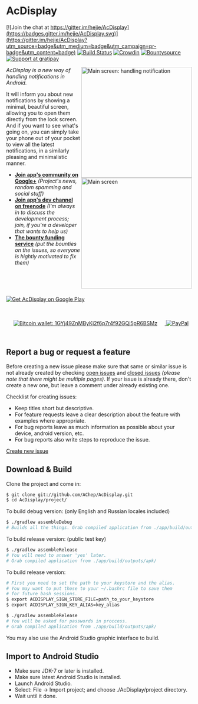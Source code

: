 AcDisplay
==========

[![Join the chat at https://gitter.im/hejie/AcDisplay](https://badges.gitter.im/hejie/AcDisplay.svg)](https://gitter.im/hejie/AcDisplay?utm_source=badge&utm_medium=badge&utm_campaign=pr-badge&utm_content=badge)
[![Build Status](https://travis-ci.org/AChep/AcDisplay.svg?branch=master)](https://travis-ci.org/AChep/AcDisplay) [![Crowdin](https://d322cqt584bo4o.cloudfront.net/acdisplay/localized.png)](http://translate.acdisplay.org) [![Bountysource](https://www.bountysource.com/badge/team?team_id=40057&style=bounties_received)](http://bounty.acdisplay.org) [![Support at gratipay](http://img.shields.io/gratipay/AChep.svg)](https://gratipay.com/AChep/)

<img alt="Main screen: handling notification" align="right" height="300"
   src="https://github.com/AChep/AcDisplay/raw/master/screenshots/screenshot2.png" />
<img alt="Main screen" align="right" height="300"
   src="https://github.com/AChep/AcDisplay/raw/master/screenshots/screenshot1.png" />

*AcDisplay is a new way of handling notifications in Android.*

It will inform you about new notifications by showing a minimal, beautiful screen, allowing you to open them directly from the lock screen. And if you want to see what's going on, you can simply take your phone out of your pocket to view all the latest notifications, in a similarly pleasing and minimalistic manner.

 - **[Join app's community on Google+](http://community.acdisplay.org)** _(Project's news, random spamming and social stuff)_
 - **[Join app's dev channel on freenode](http://webchat.freenode.net?channels=acdisplay)** _(I'm always in to discuss the development process; join, if you're a developer that wants to help us)_
 - **[The bounty funding service](http://bounty.acdisplay.org)** _(put the bounties on the issues, so everyone is hightly motivated to fix them)_

<a href="http://get.acdisplay.org">
  <img alt="Get AcDisplay on Google Play" vspace="20"
       src="http://developer.android.com/images/brand/en_generic_rgb_wo_60.png" />
</a> <a href="bitcoin:1GYj49ZnMByKj2f6p7r4f92GQi5pR6BSMz?amount=0.005">
  <img alt="Bitcoin wallet: 1GYj49ZnMByKj2f6p7r4f92GQi5pR6BSMz" vspace="28" hspace="20"
       src="https://github.com/AChep/AcDisplay/raw/master/art/btn_bitcoin.png" />
</a> <a href="http://goo.gl/UrecGo">
  <img alt="PayPal" vspace="28"
       src="https://github.com/AChep/AcDisplay/raw/master/art/btn_paypal.png" />
</a>

Report a bug or request a feature
----------------
Before creating a new issue please make sure that same or similar issue is not already created by checking [open issues][2] and [closed issues][3] *(please note that there might be multiple pages)*. If your issue is already there, don't create a new one, but leave a comment under already existing one.

Checklist for creating issues:

- Keep titles short but descriptive.
- For feature requests leave a clear description about the feature with examples where appropriate.
- For bug reports leave as much information as possible about your device, android version, etc.
- For bug reports also write steps to reproduce the issue.

[Create new issue][1]

Download & Build
----------------
Clone the project and come in:

``` bash
$ git clone git://github.com/AChep/AcDisplay.git
$ cd AcDisplay/project/
```

To build debug version: (only English and Russian locales included)

``` bash
$ ./gradlew assembleDebug
# Builds all the things. Grab compiled application from ./app/build/outputs/apk/
```

To build release version: (public test key)

``` bash
$ ./gradlew assembleRelease
# You will need to answer 'yes' later.
# Grab compiled application from ./app/build/outputs/apk/
```

To build release version:

``` bash
# First you need to set the path to your keystore and the alias.
# You may want to put those to your ~/.bashrc file to save them
# for future bash sessions.
$ export ACDISPLAY_SIGN_STORE_FILE=path_to_your_keystore
$ export ACDISPLAY_SIGN_KEY_ALIAS=key_alias

$ ./gradlew assembleRelease
# You will be asked for passwords in proccess.
# Grab compiled application from ./app/build/outputs/apk/
```

You may also use the Android Studio graphic interface to build.

Import to Android Studio
----------------
- Make sure JDK-7 or later is installed.
- Make sure latest Android Studio is installed.
- Launch Android Studio.
- Select: File -> Import project; and choose ./AcDisplay/project directory.
- Wait until it done.

[1]: https://github.com/AChep/AcDisplay/issues/new
[2]: https://github.com/AChep/AcDisplay/issues?state=open
[3]: https://github.com/AChep/AcDisplay/issues?state=closed
